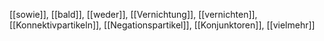 [[sowie]], [[bald]], [[weder]], [[Vernichtung]], [[vernichten]], [[Konnektivpartikeln]], [[Negationspartikel]], [[Konjunktoren]], [[vielmehr]]